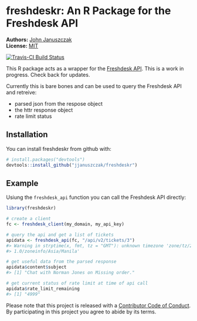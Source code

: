 
<!-- README.md is generated from README.Rmd. Please edit that file -->
freshdeskr: An R Package for the Freshdesk API
==============================================

**Authors:** [John Januszczak](https://github.com/jjanuszczak)<br/> **License:** [MIT](https://opensource.org/licenses/MIT)

[![Travis-CI Build Status](https://travis-ci.org/jjanuszczak/freshdeskr.svg?branch=master)](https://travis-ci.org/jjanuszczak/freshdeskr)

This R package acts as a wrapper for the [Freshdesk API](https://developers.freshdesk.com/api/). This is a work in progress. Check back for updates.

Currently this is bare bones and can be used to query the Freshdesk API and retreive:

-   parsed json from the respose object
-   the httr response object
-   rate limit status

Installation
------------

You can install freshdeskr from github with:

``` r
# install.packages("devtools")
devtools::install_github("jjanuszczak/freshdeskr")
```

Example
-------

Usiung the `freshdesk_api` function you can call the Freshdesk API directly:

``` r
library(freshdeskr)

# create a client
fc <- freshdesk_client(my_domain, my_api_key)

# query the api and get a list of tickets
apidata <- freshdesk_api(fc, "/api/v2/tickets/3")
#> Warning in strptime(x, fmt, tz = "GMT"): unknown timezone 'zone/tz/2018c.
#> 1.0/zoneinfo/Asia/Manila'

# get useful data from the parsed response
apidata$content$subject
#> [1] "Chat with Norman Jones on Missing order."
```

``` r
# get current status of rate limit at time of api call
apidata$rate_limit_remaining
#> [1] "4999"
```

Please note that this project is released with a [Contributor Code of Conduct](CONDUCT.md). By participating in this project you agree to abide by its terms.
